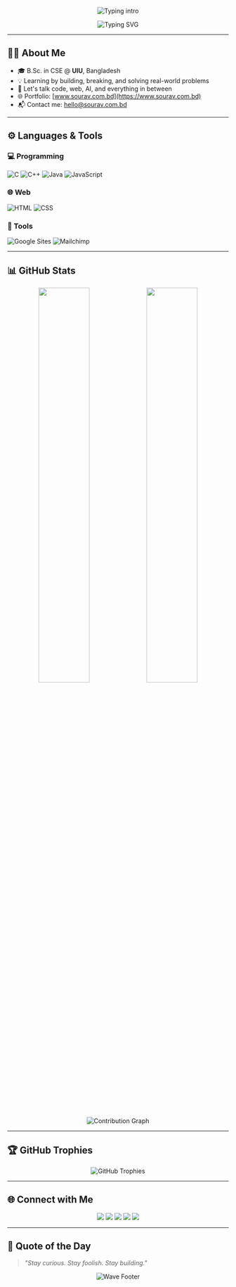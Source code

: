 <p align="center">
  <img src="https://readme-typing-svg.demolab.com?font=Fira+Code&weight=500&size=24&pause=1000&color=F75C7E&center=true&vCenter=true&width=435&lines=Hi+there+👋;I'm+Sourav+Saha;Aspiring+CS+Student+%7C+Tech+Explorer;Lifelong+Learner+%7C+Open+Source+Lover" alt="Typing intro" />
</p>

<p align="center">
  <img src="https://readme-typing-svg.demolab.com?font=Fira+Code&weight=500&size=24&pause=1000&color=F75C7E&center=true&vCenter=true&width=435&lines=Hi+there+👋;I'm+Sourav+Saha;Aspiring+CS+Student+%7C+Tech+Explorer;Lifelong+Learner+%7C+Open+Source+Lover" alt="Typing SVG" />
</p>

---

## 🧑‍💻 About Me

- 🎓 B.Sc. in CSE @ **UIU**, Bangladesh  
- 💡 Learning by building, breaking, and solving real-world problems  
- 💬 Let's talk code, web, AI, and everything in between  
- 🌐 Portfolio: [www.sourav.com.bd](https://www.sourav.com.bd)  
- 📬 Contact me: [hello@sourav.com.bd](mailto:hello@sourav.com.bd)

---

## ⚙️ Languages & Tools

### 💻 Programming
![C](https://img.shields.io/badge/C-00599C?style=flat-square&logo=c&logoColor=white)
![C++](https://img.shields.io/badge/C++-00599C?style=flat-square&logo=c%2B%2B&logoColor=white)
![Java](https://img.shields.io/badge/Java-007396?style=flat-square&logo=java&logoColor=white)
![JavaScript](https://img.shields.io/badge/JavaScript-F7DF1E?style=flat-square&logo=javascript&logoColor=black)

### 🌐 Web
![HTML](https://img.shields.io/badge/HTML5-E34F26?style=flat-square&logo=html5&logoColor=white)
![CSS](https://img.shields.io/badge/CSS3-1572B6?style=flat-square&logo=css3&logoColor=white)

### 🧰 Tools
![Google Sites](https://img.shields.io/badge/Google%20Sites-34A853?style=flat-square&logo=google&logoColor=white)
![Mailchimp](https://img.shields.io/badge/Mailchimp-FFE01B?style=flat-square&logo=mailchimp&logoColor=black)

---

## 📊 GitHub Stats

<p align="center">
  <img src="https://github-readme-stats.vercel.app/api?username=souravsahapartho&show_icons=true&theme=radical" width="48%" />
  <img src="https://github-readme-stats.vercel.app/api/top-langs/?username=souravsahapartho&layout=compact&theme=radical&langs_count=6" width="48%" />
</p>

<p align="center">
  <img src="https://github-readme-activity-graph.vercel.app/graph?username=souravsahapartho&theme=react-dark&bg_color=ffffff&color=000000&line=ff6347&point=0000ff&area=true&hide_border=true" alt="Contribution Graph" />
</p>

---

## 🏆 GitHub Trophies

<p align="center">
  <img src="https://github-profile-trophy.vercel.app/?username=souravsahapartho&theme=onestar&column=6&margin-w=10" alt="GitHub Trophies" />
</p>

---

## 🌐 Connect with Me

<p align="center">
  <a href="https://facebook.com/souravsahapartho" target="_blank"><img src="https://img.shields.io/badge/Facebook-1877F2?style=for-the-badge&logo=facebook&logoColor=white" /></a>
  <a href="https://instagram.com/souravsahapartho" target="_blank"><img src="https://img.shields.io/badge/Instagram-E4405F?style=for-the-badge&logo=instagram&logoColor=white" /></a>
  <a href="https://linkedin.com/in/souravsahapartho" target="_blank"><img src="https://img.shields.io/badge/LinkedIn-0077B5?style=for-the-badge&logo=linkedin&logoColor=white" /></a>
  <a href="https://x.com/souravpartho" target="_blank"><img src="https://img.shields.io/badge/X-000000?style=for-the-badge&logo=twitter&logoColor=white" /></a>
  <a href="https://www.sourav.com.bd" target="_blank"><img src="https://img.shields.io/badge/Website-Visit-blue?style=for-the-badge&logo=google-chrome&logoColor=white" /></a>
</p>

---

## 📌 Quote of the Day

> _"Stay curious. Stay foolish. Stay building."_

<p align="center">
  <img src="https://capsule-render.vercel.app/api?type=waving&color=gradient&height=100&section=footer" alt="Wave Footer" />
</p>
